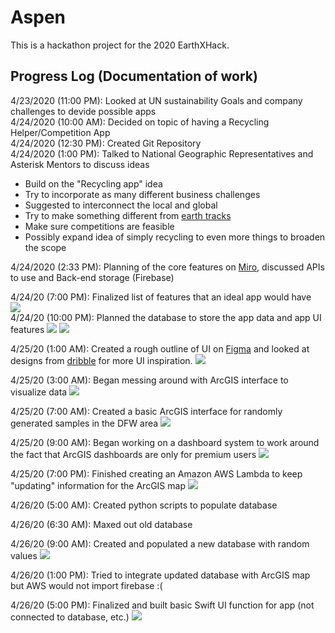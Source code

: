 # Aspen
This is a hackathon project for the 2020 EarthXHack. 
## Progress Log (Documentation of work)

4/23/2020 (11:00 PM): Looked at UN sustainability Goals and company challenges to devide possible apps  
4/24/2020 (10:00 AM): Decided on topic of having a Recycling Helper/Competition App  
4/24/2020 (12:30 PM): Created Git Repository  
4/24/2020 (1:00 PM): Talked to National Geographic Representatives and Asterisk Mentors to discuss ideas
- Build on the "Recycling app" idea
- Try to incorporate as many different business challenges
- Suggested to interconnect the local and global
- Try to make something different from [earth tracks](https://www.earthguardians.org/earthtracks)
- Make sure competitions are feasible
- Possibly expand idea of simply recycling to even more things to broaden the scope

4/24/2020 (2:33 PM): Planning of the core features on [Miro](https://miro.com/), discussed APIs to use and Back-end storage (Firebase)

4/24/20 (7:00 PM): Finalized list of features that an ideal app would have  
![](https://github.com/Piphi5/EarthXHack/blob/master/photos/FeaturesPlanning.png)  
4/24/20 (10:00 PM): Planned the database to store the app data and app UI features    ![](https://github.com/Piphi5/EarthXHack/blob/master/photos/DatabaseStructure.png)  ![](https://github.com/Piphi5/EarthXHack/blob/master/photos/UIPlan.PNG)

4/25/20 (1:00 AM): Created a rough outline of UI on [Figma](https://www.figma.com/) and looked at designs from [dribble](https://dribbble.com/search/home%20screen) for more UI inspiration.  ![](https://github.com/Piphi5/EarthXHack/blob/master/photos/UIv1.JPG)

4/25/20 (3:00 AM): Began messing around with ArcGIS interface to visualize data
![](https://github.com/Piphi5/EarthXHack/blob/master/photos/arcgisting.PNG)

4/25/20 (7:00 AM): Created a basic ArcGIS interface for randomly generated samples in the DFW area
![](https://github.com/Piphi5/EarthXHack/blob/master/photos/doublesymbol.PNG)

4/25/20 (9:00 AM): Began working on a dashboard system to work around the fact that ArcGIS dashboards are only for premium users
![](https://github.com/Piphi5/EarthXHack/blob/master/photos/dashboardtest.PNG)

4/25/20 (7:00 PM): Finished creating an Amazon AWS Lambda to keep "updating" information for the ArcGIS map 
![](https://github.com/Piphi5/EarthXHack/blob/master/photos/automatedupdate.PNG)

4/26/20 (5:00 AM): Created python scripts to populate database

4/26/20 (6:30 AM): Maxed out old database  

4/26/20 (9:00 AM): Created and populated a new database with random values
![](https://github.com/Piphi5/EarthXHack/blob/master/photos/database.PNG)

4/26/20 (1:00 PM): Tried to integrate updated database with ArcGIS map but AWS would not import firebase :(

4/26/20 (5:00 PM): Finalized and built basic Swift UI function for app (not connected to database, etc.)
![](https://github.com/Piphi5/EarthXHack/blob/master/photos/MoreUpdatedUI.PNG)
















